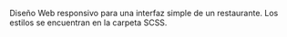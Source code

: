 Diseño Web responsivo para una interfaz simple de un restaurante. Los estilos se encuentran en la carpeta SCSS.
